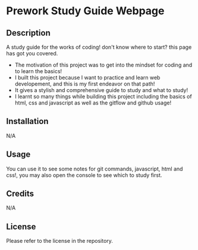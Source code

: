 # Prework Study Guide Webpage

## Description

 A study guide for the works of coding! don't know where to start? this page has got you covered.

- The motivation of this project was to get into the mindset for coding and to learn the basics!
- I built this project because I want to practice and learn web developement, and this is my first endeavor on that path!
- It gives a stylish and comprehensive guide to study and what to study!
- I learnt so many things while building this project including the basics of html, css and javascript as well as the gitflow and github usage!

## Installation

N/A

## Usage

You can use it to see some notes for git commands, javascript, html and css!, you may also open the console to see which to study first. 

## Credits

N/A

## License

Please refer to the license in the repository.